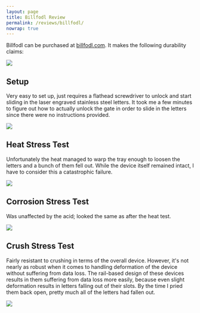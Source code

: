```yaml
---
layout: page
title: Billfodl Review
permalink: /reviews/billfodl/
nowrap: true
---
```

Billfodl can be purchased at <a href="https://billfodl.com/products/the-billfodl">billfodl.com</a>. It makes the following durability claims:

<img src="../../img/devices/billfodl_claims.jpeg" />

## Setup

Very easy to set up, just requires a flathead screwdriver to unlock and start sliding in the laser engraved stainless steel letters. It took me a few minutes to figure out how to actually unlock the gate in order to slide in the letters since there were no instructions provided.

<img src="../../img/devices/billfodl_new.jpeg" />

## Heat Stress Test

Unfortunately the heat managed to warp the tray enough to loosen the letters and a bunch of them fell out. While the device itself remained intact, I have to consider this a catastrophic failure.

<img src="../../img/devices/billfodl_heat.jpeg" />

## Corrosion Stress Test

Was unaffected by the acid; looked the same as after the heat test.

<img src="../../img/devices/billfodl_acid.jpeg" />

## Crush Stress Test

Fairly resistant to crushing in terms of the overall device. However, it's not nearly as robust when it comes to handling deformation of the device without suffering from data loss. The rail-based design of these devices results in them suffering from data loss more easily, because even slight deformation results in letters falling out of their slots. By the time I pried them back open, pretty much all of the letters had fallen out.

<img src="../../img/devices/billfodl_crush.jpeg" />
